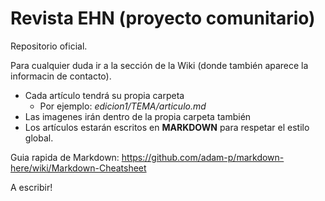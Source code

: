 # Revista EHN (proyecto comunitario)
Repositorio oficial.

Para cualquier duda ir a la sección de la Wiki (donde también aparece la informacin de contacto).

* Cada artículo tendrá su propia carpeta
  - Por ejemplo: *edicion1/TEMA/articulo.md*
* Las imagenes irán dentro de la propia carpeta también
* Los artículos estarán escritos en **MARKDOWN** para respetar el estilo global.

Guia rapida de Markdown: https://github.com/adam-p/markdown-here/wiki/Markdown-Cheatsheet

A escribir!
